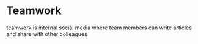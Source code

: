 # Teamwork
teamwork is internal social media where team members can write articles and share with other colleagues

